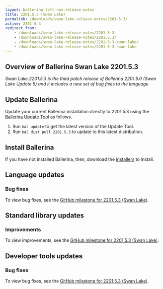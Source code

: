 ```yaml
---
layout: ballerina-left-nav-release-notes
title: 2201.5.3 (Swan Lake) 
permalink: /downloads/swan-lake-release-notes/2201-5-3/
active: 2201-5-3
redirect_from: 
    - /downloads/swan-lake-release-notes/2201-5-3
    - /downloads/swan-lake-release-notes/2201.5.3/
    - /downloads/swan-lake-release-notes/2201-5-3-swan-lake/
    - /downloads/swan-lake-release-notes/2201-5-3-swan-lake
---
```


## Overview of Ballerina Swan Lake 2201.5.3

<em>Swan Lake 2201.5.3 is the third patch release of Ballerina 2201.5.0 (Swan Lake Update 5) and it includes a new set of bug fixes to the language.</em>

## Update Ballerina

Update your current Ballerina installation directly to 2201.5.3 using the [Ballerina Update Tool](/learn/update-tool/) as follows.

1. Run `bal update` to get the latest version of the Update Tool.
2. Run `bal dist pull 2201.5.3` to update to this latest distribution.

## Install Ballerina

If you have not installed Ballerina, then, download the [installers](/downloads/#swanlake) to install.

## Language updates

### Bug fixes

To view bug fixes, see the [GitHub milestone for 2201.5.3 (Swan Lake)](https://github.com/ballerina-platform/ballerina-lang/issues?q=is%3Aissue+milestone%3A2201.5.3+label%3AType%2FBug+is%3Aclosed).

## Standard library updates

### Improvements

To view improvements, see the [GitHub milestone for 2201.5.3 (Swan Lake)](https://github.com/ballerina-platform/ballerina-standard-library/milestone/37?closed=1).

## Developer tools updates

### Bug fixes

To view bug fixes, see the [GitHub milestone for 2201.5.3 (Swan Lake)](https://github.com/ballerina-platform/openapi-tools/milestone/39?closed=1).
